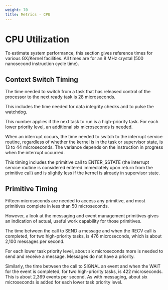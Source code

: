 ```yaml
---
weight: 70
title: Metrics - CPU
---
```



# CPU Utilization

To estimate system performance, this section gives reference times for
various GX/Kernel facilities. All times are for an 8 MHz crystal (500
nanosecond instruction cycle time).

## Context Switch Timing

The time needed to switch from a task that has released control of the
processor to the next ready task is 28 microseconds.

This includes the time needed for data integrity checks and to pulse the
watchdog.

This number applies if the next task to run is a high-priority task. For
each lower priority level, an additional six microseconds is needed.

When an interrupt occurs, the time needed to switch to the interrupt
service routine, regardless of whether the kernel is in the task or
supervisor state, is 13 to 44 microseconds. The variance depends on the
instruction in progress when the interrupt occurred.

This timing includes the primitive call to ENTER\_SSTATE (the interrupt
service routine is considered entered immediately upon return from the
primitive call) and is slightly less if the kernel is already in
supervisor state.

## Primitive Timing

Fifteen microseconds are needed to access any primitive, and most
primitives complete in less than 50 microseconds.

However, a look at the messaging and event management primitives gives
an indication of actual, useful work capability for those primitives.

The time between the call to SEND a message and when the RECV call is
completed, for two high-priority tasks, is 476 microseconds, which is about
2,100 messages per second.

For each lower task priority level, about six microseconds more is
needed to send and receive a message. Messages do not have a priority.

Similarly, the time between the call to SIGNAL an event and when the
WAIT for the event is completed, for two high-priority tasks, is 422
microseconds. This is about 2,369 events per second. As with
messaging, about six microseconds is added for each lower task priority
level.
